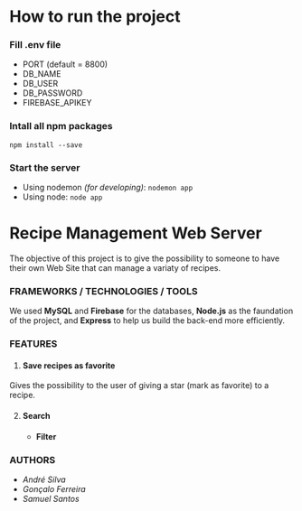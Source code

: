 # How to run the project

### Fill .env file
- PORT (default = 8800)
- DB_NAME
- DB_USER
- DB_PASSWORD
- FIREBASE_APIKEY

### Intall all npm packages
`npm install --save`

### Start the server
- Using nodemon *(for developing)*:
`nodemon app`
- Using node:
`node app`

# Recipe Management Web Server

The objective of this project is to give the possibility to someone to have their own Web Site that can manage a variaty of recipes.

### FRAMEWORKS / TECHNOLOGIES / TOOLS

We used **MySQL** and **Firebase** for the databases, **Node.js** as the faundation of the project, and **Express** to help us build the back-end more efficiently.

### FEATURES

1. #### Save recipes as favorite
Gives the possibility to the user of giving a star (mark as favorite) to a recipe.

2. #### Search

    - #### Filter

### AUTHORS

- *André Silva*
- *Gonçalo Ferreira*
- *Samuel Santos*